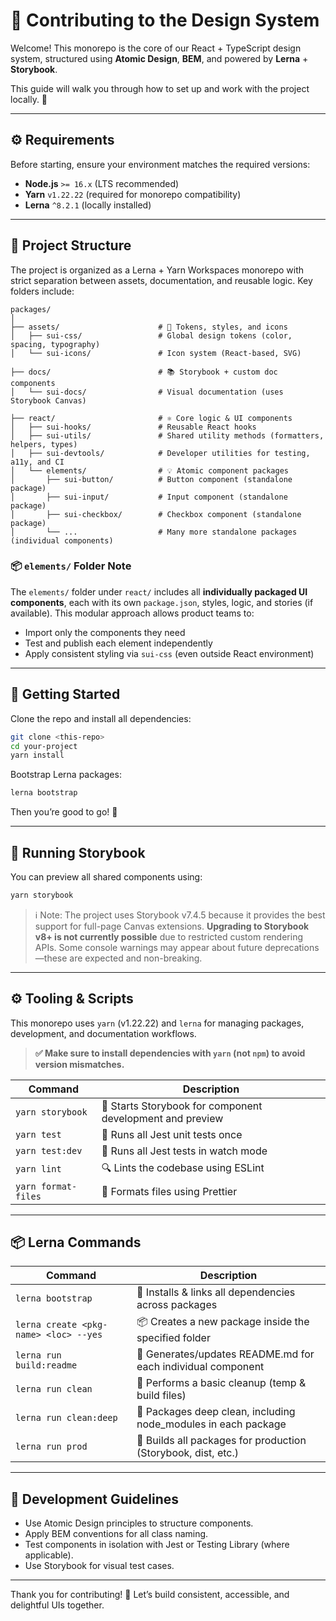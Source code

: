 # 👥 Contributing to the Design System

Welcome! This monorepo is the core of our React + TypeScript design system,
structured using **Atomic Design**, **BEM**, and powered by **Lerna** + **Storybook**.

This guide will walk you through how to set up and work with the project locally. 🧠

---

## ⚙️ Requirements

Before starting, ensure your environment matches the required versions:

- **Node.js** `>= 16.x` (LTS recommended)
- **Yarn** `v1.22.22` (required for monorepo compatibility)
- **Lerna** `^8.2.1` (locally installed)

---

## 📁 Project Structure

The project is organized as a Lerna + Yarn Workspaces monorepo with
strict separation between assets, documentation, and reusable logic.
Key folders include:

```
packages/
│
├── assets/                      # 🎨 Tokens, styles, and icons
│   ├── sui-css/                 # Global design tokens (color, spacing, typography)
│   └── sui-icons/               # Icon system (React-based, SVG)

├── docs/                        # 📚 Storybook + custom doc components
│   └── sui-docs/                # Visual documentation (uses Storybook Canvas)

├── react/                       # ⚛️ Core logic & UI components
│   ├── sui-hooks/               # Reusable React hooks
│   ├── sui-utils/               # Shared utility methods (formatters, helpers, types)
│   ├── sui-devtools/            # Developer utilities for testing, a11y, and CI
│   └── elements/                # 💡 Atomic component packages
│       ├── sui-button/          # Button component (standalone package)
│       ├── sui-input/           # Input component (standalone package)
│       ├── sui-checkbox/        # Checkbox component (standalone package)
│       └── ...                  # Many more standalone packages (individual components)
```

### 📦 `elements/` Folder Note

The `elements/` folder under `react/` includes all **individually packaged UI components**,
each with its own `package.json`, styles, logic, and stories (if available). This modular
approach allows product teams to:

- Import only the components they need
- Test and publish each element independently
- Apply consistent styling via `sui-css` (even outside React environment)

---

## 🚀 Getting Started

Clone the repo and install all dependencies:

```bash
git clone <this-repo>
cd your-project
yarn install
```

Bootstrap Lerna packages:

```bash
lerna bootstrap
```

Then you’re good to go! 🎉

---

## 🧪 Running Storybook

You can preview all shared components using:

```bash
yarn storybook
```

> ℹ️ Note:
The project uses Storybook v7.4.5 because it provides the best
support for full-page Canvas extensions.
**Upgrading to Storybook v8+ is not currently possible** due to restricted
custom rendering APIs. Some console warnings may appear about future
deprecations—these are expected and non-breaking.

---

## ⚙️ Tooling & Scripts

This monorepo uses `yarn` (v1.22.22) and `lerna` for managing packages, development, and documentation workflows.

> **✅ Make sure to install dependencies with `yarn` (not `npm`) to avoid version mismatches.**

| Command               | Description                                                 |
|-----------------------|-------------------------------------------------------------|
| `yarn storybook`      | 🔎 Starts Storybook for component development and preview   |
| `yarn test`           | 🧪 Runs all Jest unit tests once                            |
| `yarn test:dev`       | 🧪 Runs all Jest tests in watch mode                        |
| `yarn lint`           | 🔍 Lints the codebase using ESLint                          |
| `yarn format-files`   | 🎨 Formats files using Prettier                             |

---

## 📦 Lerna Commands

| Command                                | Description                                                      |
|----------------------------------------|------------------------------------------------------------------|
| `lerna bootstrap`                      | 🔄 Installs & links all dependencies across packages             |
| `lerna create <pkg-name> <loc> --yes`  | 📦 Creates a new package inside the specified folder             |
| `lerna run build:readme`               | 📝 Generates/updates README.md for each individual component     |
| `lerna run clean`                      | 🧹 Performs a basic cleanup (temp & build files)                 |
| `lerna run clean:deep`                 | 🧨 Packages deep clean, including node_modules in each package   |
| `lerna run prod`                       | 🚀 Builds all packages for production (Storybook, dist, etc.)    |

---

## 🧱 Development Guidelines

- Use Atomic Design principles to structure components.
- Apply BEM conventions for all class naming.
- Test components in isolation with Jest or Testing Library (where applicable).
- Use Storybook for visual test cases.

---

Thank you for contributing! 🙌
Let’s build consistent, accessible, and delightful UIs together.
